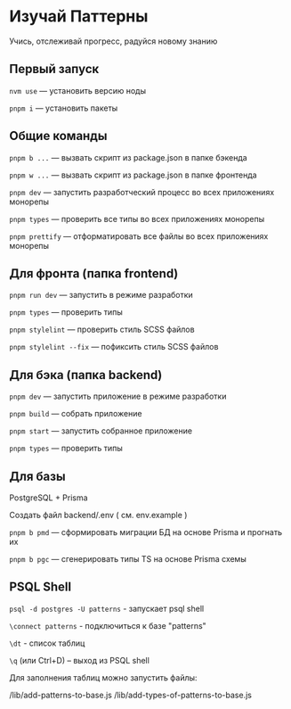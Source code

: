 # Изучай Паттерны

Учись, отслеживай прогресс, радуйся новому знанию


## Первый запуск

```nvm use``` — установить версию ноды

```pnpm i``` — установить пакеты

## Общие команды
```pnpm b ...``` — вызвать скрипт из package.json в папке бэкенда

```pnpm w ...``` — вызвать скрипт из package.json в папке фронтенда

```pnpm dev``` — запустить разработческий процесс во всех приложениях монорепы

```pnpm types``` — проверить все типы во всех приложениях монорепы

```pnpm prettify``` — отформатировать все файлы во всех приложениях монорепы



## Для фронта (папка frontend)


```pnpm run dev``` — запустить в режиме разработки

```pnpm types``` — проверить типы

```pnpm stylelint``` — проверить стиль SCSS файлов

```pnpm stylelint --fix``` — пофиксить стиль SCSS файлов



## Для бэка (папка backend)

```pnpm dev``` — запустить приложение в режиме разработки

```pnpm build``` — собрать приложение

```pnpm start``` — запустить собранное приложение

```pnpm types``` — проверить типы


## Для базы 

PostgreSQL + Prisma

Создать файл backend/.env ( см. env.example )

```pnpm b pmd``` — сформировать миграции БД на основе Prisma и прогнать их

```pnpm b pgc``` — сгенерировать типы TS на основе Prisma схемы


## PSQL Shell

```psql -d postgres -U patterns``` - запускает psql shell

```\connect patterns``` - подключиться к базе "patterns"

```\dt``` - список таблиц

```\q``` (или Ctrl+D) – выход из PSQL shell

Для заполнения таблиц можно запустить файлы:

/lib/add-patterns-to-base.js
/lib/add-types-of-patterns-to-base.js